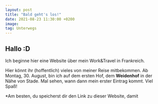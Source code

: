 ```yaml
---
layout: post
title: "Bald geht's los!"
date: 2021-08-23 11:30:00 +0200
image: 
tag: Unterwegs
---
```

## Hallo :D

Ich beginne hier eine Website über mein Work&Travel in Frankreich.

Hier könnt ihr (hoffentlich) vieles von meiner Reise mitbekommen. Ab Montag, 30. August, bin ich auf dem ersten Hof, dem **Weidenhof** in der Nähe von Stade. Mal sehen, wann dann mein erster Eintrag kommt.
Viel Spaß!

*Am besten, du speicherst dir den Link zu dieser Website, damit